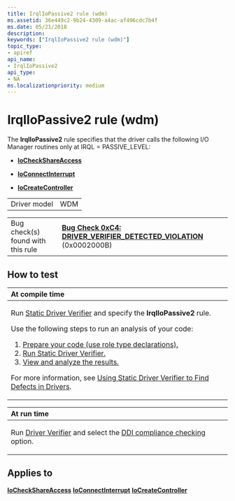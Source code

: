 ```yaml
---
title: IrqlIoPassive2 rule (wdm)
ms.assetid: 36e449c2-9b24-4309-a4ac-af496cdc7b4f
ms.date: 05/21/2018
description: 
keywords: ["IrqlIoPassive2 rule (wdm)"]
topic_type:
- apiref
api_name:
- IrqlIoPassive2
api_type:
- NA
ms.localizationpriority: medium
---
```


# IrqlIoPassive2 rule (wdm)


The **IrqlIoPassive2** rule specifies that the driver calls the following I/O Manager routines only at IRQL = PASSIVE\_LEVEL:

-   [**IoCheckShareAccess**](https://docs.microsoft.com/windows-hardware/drivers/ddi/wdm/nf-wdm-iocheckshareaccess)

-   [**IoConnectInterrupt**](https://docs.microsoft.com/windows-hardware/drivers/ddi/wdm/nf-wdm-ioconnectinterrupt)

-   [**IoCreateController**](https://docs.microsoft.com/windows-hardware/drivers/ddi/ntddk/nf-ntddk-iocreatecontroller)

|              |     |
|--------------|-----|
| Driver model | WDM |

|                                   |                                                                                                                                       |
|-----------------------------------|---------------------------------------------------------------------------------------------------------------------------------------|
| Bug check(s) found with this rule | [**Bug Check 0xC4: DRIVER\_VERIFIER\_DETECTED\_VIOLATION**](https://docs.microsoft.com/windows-hardware/drivers/debugger/bug-check-0xc4--driver-verifier-detected-violation) (0x0002000B) |

How to test
-----------

<table>
<colgroup>
<col width="100%" />
</colgroup>
<thead>
<tr class="header">
<th align="left">At compile time</th>
</tr>
</thead>
<tbody>
<tr class="odd">
<td align="left"><p>Run <a href="https://docs.microsoft.com/windows-hardware/drivers/devtest/static-driver-verifier" data-raw-source="[Static Driver Verifier](https://docs.microsoft.com/windows-hardware/drivers/devtest/static-driver-verifier)">Static Driver Verifier</a> and specify the <strong>IrqlIoPassive2</strong> rule.</p>
Use the following steps to run an analysis of your code:
<ol>
<li><a href="https://docs.microsoft.com/windows-hardware/drivers/devtest/using-static-driver-verifier-to-find-defects-in-drivers#preparing-your-source-code" data-raw-source="[Prepare your code (use role type declarations).](https://docs.microsoft.com/windows-hardware/drivers/devtest/using-static-driver-verifier-to-find-defects-in-drivers#preparing-your-source-code)">Prepare your code (use role type declarations).</a></li>
<li><a href="https://docs.microsoft.com/windows-hardware/drivers/devtest/using-static-driver-verifier-to-find-defects-in-drivers#running-static-driver-verifier" data-raw-source="[Run Static Driver Verifier.](https://docs.microsoft.com/windows-hardware/drivers/devtest/using-static-driver-verifier-to-find-defects-in-drivers#running-static-driver-verifier)">Run Static Driver Verifier.</a></li>
<li><a href="https://docs.microsoft.com/windows-hardware/drivers/devtest/using-static-driver-verifier-to-find-defects-in-drivers#viewing-and-analyzing-the-results" data-raw-source="[View and analyze the results.](https://docs.microsoft.com/windows-hardware/drivers/devtest/using-static-driver-verifier-to-find-defects-in-drivers#viewing-and-analyzing-the-results)">View and analyze the results.</a></li>
</ol>
<p>For more information, see <a href="https://docs.microsoft.com/windows-hardware/drivers/devtest/using-static-driver-verifier-to-find-defects-in-drivers" data-raw-source="[Using Static Driver Verifier to Find Defects in Drivers](https://docs.microsoft.com/windows-hardware/drivers/devtest/using-static-driver-verifier-to-find-defects-in-drivers)">Using Static Driver Verifier to Find Defects in Drivers</a>.</p></td>
</tr>
</tbody>
</table>

<table>
<colgroup>
<col width="100%" />
</colgroup>
<thead>
<tr class="header">
<th align="left">At run time</th>
</tr>
</thead>
<tbody>
<tr class="odd">
<td align="left"><p>Run <a href="https://docs.microsoft.com/windows-hardware/drivers/devtest/driver-verifier" data-raw-source="[Driver Verifier](https://docs.microsoft.com/windows-hardware/drivers/devtest/driver-verifier)">Driver Verifier</a> and select the <a href="https://docs.microsoft.com/windows-hardware/drivers/devtest/ddi-compliance-checking" data-raw-source="[DDI compliance checking](https://docs.microsoft.com/windows-hardware/drivers/devtest/ddi-compliance-checking)">DDI compliance checking</a> option.</p></td>
</tr>
</tbody>
</table>

 

Applies to
----------

[**IoCheckShareAccess**](https://docs.microsoft.com/windows-hardware/drivers/ddi/wdm/nf-wdm-iocheckshareaccess)
[**IoConnectInterrupt**](https://docs.microsoft.com/windows-hardware/drivers/ddi/wdm/nf-wdm-ioconnectinterrupt)
[**IoCreateController**](https://docs.microsoft.com/windows-hardware/drivers/ddi/ntddk/nf-ntddk-iocreatecontroller)
 

 





